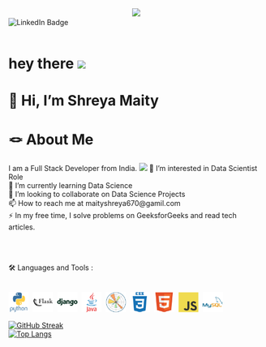 <div id="header" align="center">
  <img src="https://media.giphy.com/media/M9gbBd9nbDrOTu1Mqx/giphy.gif" width="100"/>
</div>
<div id="badges">
  <img src="https://img.shields.io/badge/LinkedIn-blue?style=for-the-badge&logo=linkedin&logoColor=white" alt="LinkedIn Badge"/>
 </div>

 <div><img src="https://komarev.com/ghpvc/?username=your-github-username&style=flat-square&color=blue" alt=""/></div>

 <div><h1>
  hey there
  <img src="https://media.giphy.com/media/hvRJCLFzcasrR4ia7z/giphy.gif" width="30px"/>
</h1></div>
<div>
 <h1>👋 Hi, I’m Shreya Maity</h1>
</div>

<h1> <b>🪢 About Me </b></h1>
I am a Full Stack Developer from India.
    <img src="https://media.giphy.com/media/WUlplcMpOCEmTGBtBW/giphy.gif" width="30"> 
 👀 I’m interested in Data Scientist Role <br>
 🌱 I’m currently learning Data Science <br>
 💞️ I’m looking to collaborate on Data Science Projects<br>
 📫 How to reach me at maityshreya670@gamil.com <br>
 ⚡ In my free time, I solve problems on GeeksforGeeks and read tech articles.

 <br><br>
 <div>
 🛠️ Languages and Tools :
 </div>
<br><br>
<div>
  <img src="https://github.com/devicons/devicon/blob/master/icons/python/python-original-wordmark.svg" title="python" alt="python" width="40" height="40"/>&nbsp;
  <img src="https://github.com/devicons/devicon/blob/master/icons/flask/flask-original-wordmark.svg" title="flask" alt="flask" width="40" height="40"/>&nbsp;
   <img src="https://github.com/devicons/devicon/blob/master/icons/django/django-plain-wordmark.svg" title="django" alt="django" width="40" height="40"/>&nbsp;
  <img src="https://github.com/devicons/devicon/blob/master/icons/java/java-original-wordmark.svg" title="Java" alt="Java" width="40" height="40"/>&nbsp;
  <img src="https://github.com/devicons/devicon/blob/master/icons/matplotlib/matplotlib-original.svg",title="matplotlib" alt="Matplotlip" width="40"/&nbsp;
  <img src="https://github.com/devicons/devicon/blob/master/icons/numpy/numpy-original.svg",title="Numpy" alt="Numpy" width="40"/&nbsp;
  <img src="https://github.com/devicons/devicon/blob/master/icons/pandas/pandas-original.svg",title="Pandas" alt="Pandas" width="40"/&nbsp;
  <img src="https://github.com/devicons/devicon/blob/master/icons/statistics/statistics-original.svg" title="Statistics" alt="Statistics" width="40" height="40"/>&nbsp;
  <img src="https://github.com/devicons/devicon/blob/master/icons/css3/css3-plain-wordmark.svg"  title="CSS3" alt="CSS" width="40" height="40"/>&nbsp;
  <img src="https://github.com/devicons/devicon/blob/master/icons/html5/html5-original.svg" title="HTML5" alt="HTML" width="40" height="40"/>&nbsp;
  <img src="https://github.com/devicons/devicon/blob/master/icons/javascript/javascript-original.svg" title="JavaScript" alt="JavaScript" width="40" height="40"/>&nbsp;
  <img src="https://github.com/devicons/devicon/blob/master/icons/mysql/mysql-original-wordmark.svg" title="MySQL"  alt="MySQL" width="40" height="40"/>&nbsp;
</div>

[![GitHub Streak](http://github-readme-streak-stats.herokuapp.com?user=maityshreya&theme=dark&background=000000)](https://git.io/streak-stats)
<br>
[![Top Langs](https://github-readme-stats.vercel.app/api/top-langs/?username=maityshreya&layout=compact&theme=vision-friendly-dark)](https://github.com/anuraghazra/github-readme-stats)
